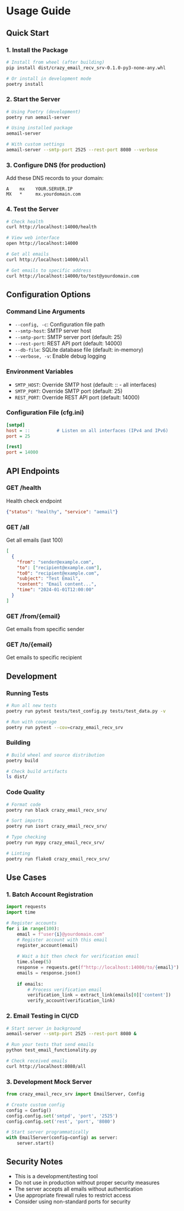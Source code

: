 # Usage Guide

## Quick Start

### 1. Install the Package

```bash
# Install from wheel (after building)
pip install dist/crazy_email_recv_srv-0.1.0-py3-none-any.whl

# Or install in development mode
poetry install
```

### 2. Start the Server

```bash
# Using Poetry (development)
poetry run aemail-server

# Using installed package
aemail-server

# With custom settings
aemail-server --smtp-port 2525 --rest-port 8080 --verbose
```

### 3. Configure DNS (for production)

Add these DNS records to your domain:

```
A    mx    YOUR.SERVER.IP
MX   *     mx.yourdomain.com
```

### 4. Test the Server

```bash
# Check health
curl http://localhost:14000/health

# View web interface
open http://localhost:14000

# Get all emails
curl http://localhost:14000/all

# Get emails to specific address
curl http://localhost:14000/to/test@yourdomain.com
```

## Configuration Options

### Command Line Arguments

- `--config, -c`: Configuration file path
- `--smtp-host`: SMTP server host
- `--smtp-port`: SMTP server port (default: 25)
- `--rest-port`: REST API port (default: 14000)
- `--db-file`: SQLite database file (default: in-memory)
- `--verbose, -v`: Enable debug logging

### Environment Variables

- `SMTP_HOST`: Override SMTP host (default: :: - all interfaces)
- `SMTP_PORT`: Override SMTP port (default: 25)
- `REST_PORT`: Override REST API port (default: 14000)

### Configuration File (cfg.ini)

```ini
[smtpd]
host = ::          # Listen on all interfaces (IPv4 and IPv6)
port = 25

[rest]
port = 14000
```

## API Endpoints

### GET /health
Health check endpoint
```json
{"status": "healthy", "service": "aemail"}
```

### GET /all
Get all emails (last 100)
```json
[
  {
    "from": "sender@example.com",
    "to": ["recipient@example.com"],
    "to0": "recipient@example.com",
    "subject": "Test Email",
    "content": "Email content...",
    "time": "2024-01-01T12:00:00"
  }
]
```

### GET /from/{email}
Get emails from specific sender

### GET /to/{email}
Get emails to specific recipient

## Development

### Running Tests

```bash
# Run all new tests
poetry run pytest tests/test_config.py tests/test_data.py -v

# Run with coverage
poetry run pytest --cov=crazy_email_recv_srv
```

### Building

```bash
# Build wheel and source distribution
poetry build

# Check build artifacts
ls dist/
```

### Code Quality

```bash
# Format code
poetry run black crazy_email_recv_srv/

# Sort imports
poetry run isort crazy_email_recv_srv/

# Type checking
poetry run mypy crazy_email_recv_srv/

# Linting
poetry run flake8 crazy_email_recv_srv/
```

## Use Cases

### 1. Batch Account Registration
```python
import requests
import time

# Register accounts
for i in range(100):
    email = f"user{i}@yourdomain.com"
    # Register account with this email
    register_account(email)
    
    # Wait a bit then check for verification email
    time.sleep(5)
    response = requests.get(f"http://localhost:14000/to/{email}")
    emails = response.json()
    
    if emails:
        # Process verification email
        verification_link = extract_link(emails[0]['content'])
        verify_account(verification_link)
```

### 2. Email Testing in CI/CD
```bash
# Start server in background
aemail-server --smtp-port 2525 --rest-port 8080 &

# Run your tests that send emails
python test_email_functionality.py

# Check received emails
curl http://localhost:8080/all
```

### 3. Development Mock Server
```python
from crazy_email_recv_srv import EmailServer, Config

# Create custom config
config = Config()
config.config.set('smtpd', 'port', '2525')
config.config.set('rest', 'port', '8080')

# Start server programmatically
with EmailServer(config=config) as server:
    server.start()
```

## Security Notes

- This is a development/testing tool
- Do not use in production without proper security measures
- The server accepts all emails without authentication
- Use appropriate firewall rules to restrict access
- Consider using non-standard ports for security
